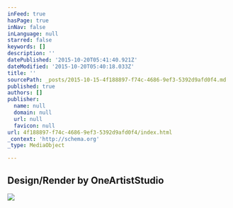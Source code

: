 ```yaml
---
inFeed: true
hasPage: true
inNav: false
inLanguage: null
starred: false
keywords: []
description: ''
datePublished: '2015-10-20T05:41:40.921Z'
dateModified: '2015-10-20T05:40:18.033Z'
title: ''
sourcePath: _posts/2015-10-15-4f188897-f74c-4686-9ef3-5392d9afd0f4.md
published: true
authors: []
publisher:
  name: null
  domain: null
  url: null
  favicon: null
url: 4f188897-f74c-4686-9ef3-5392d9afd0f4/index.html
_context: 'http://schema.org'
_type: MediaObject

---
```

<article style=""><h1>Design/Render by OneArtistStudio</h1><img src="http://40.media.tumblr.com/tumblr_lsbc0bkGl81r0xt1go1_500.jpg" /></article>